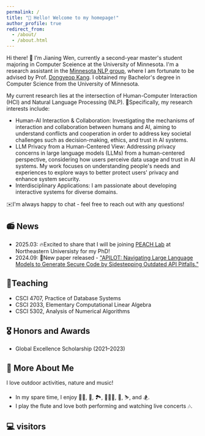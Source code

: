 ```yaml
---
permalink: /
title: "👋 Hello! Welcome to my homepage!"
author_profile: true
redirect_from: 
  - /about/
  - /about.html
---
```


<span class='anchor' id='about-me'></span>

Hi there! 👋 I’m Jianing Wen, currently a second-year master's student majoring in Computer Sceience at the University of Minnesota. I'm a research assistant in the [Minnesota NLP group](https://minnesotanlp.github.io/), where I am fortunate to be advised by Prof. [Dongyeop Kang](https://dykang.github.io/). I obtained my Bachelor's degree in Computer Science from the University of Minnesota.

My current research lies at the intersection of Human-Computer Interaction (HCI) and Natural Language Processing (NLP).
💭Specifically, my research interests include:

- Human-AI Interaction & Collaboration: Investigating the mechanisms of interaction and collaboration between humans and AI, aiming to understand conflicts and cooperation in order to address key societal challenges such as decision-making, ethics, and trust in AI systems.
- LLM Privacy from a Human-Centered View: Addressing privacy concerns in large language models (LLMs) from a human-centered perspective, considering how users perceive data usage and trust in AI systems. My work focuses on understanding people's needs and experiences to explore ways to better protect users' privacy and enhance system security.
- Interdisciplinary Applications: I am passionate about developing interactive systems for diverse domains.

✉️I'm always happy to chat - feel free to reach out with any questions!

📻 News
------
- 2025.03: 🔥Excited to share that I will be joining [PEACH Lab](https://tianshili.me/lab/) at Northeastern Universisty for my PhD!
- 2024.09: 📜New paper released - ["APILOT: Navigating Large Language Models to Generate Secure Code by Sidestepping Outdated API Pitfalls."](https://arxiv.org/abs/2409.16526)


📖Teaching 
------
- CSCI 4707, Practice of Database Systems
- CSCI 2033, Elementary Computational Linear Algebra
- CSCI 5302, Analysis of Numerical Algorithms


🎖 Honors and Awards
------
- Global Excellence Scholarship (2021–2023)


🌟 More About Me
------
I love outdoor activities, nature and music!
- In my spare time, I enjoy 🏊‍♀️, 🎾, 🏞️, 🚶🏻‍♀️, 🤿, ⛷️, and 🏂. 
- I play the flute and love both performing and watching live concerts 🎶.


💻 visitors
------
<div class= "visitor">
  <script type="text/javascript" id="clustrmaps" src="//clustrmaps.com/map_v2.js?d=k6zeREDMHp6zN2DgKcBuNlkoyRbdKcQvmw4htzFN0-o&cl=ffffff&w=a"></script>
</div>

